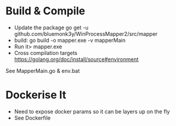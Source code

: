 
# Build & Compile
* Update the package
   go get -u github.com/bluemonk3y/WinProcessMapper2/src/mapper
*  build: go build -o mapper.exe -v mapperMain
* Run it> mapper.exe
* Cross compilation targets https://golang.org/doc/install/source#environment

See MapperMain.go & env.bat

# Dockerise It
* Need to expose docker params so it can be layers up on the fly
* See Dockerfile